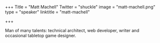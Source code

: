 +++
Title = "Matt Machell"
Twitter = "shuckle"
image = "matt-machell.png"
type = "speaker"
linktitle = "matt-machell"

+++

Man of many talents: technical architect, web developer, writer and occasional tabletop game designer.
